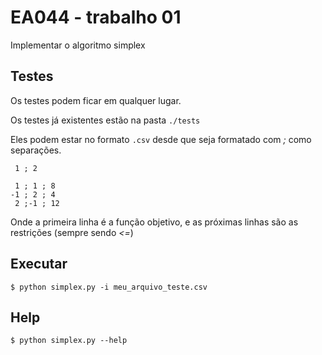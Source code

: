 # EA044 - trabalho 01

Implementar o algoritmo simplex

## Testes

Os testes podem ficar em qualquer lugar.

Os testes já existentes estão na pasta `./tests`

Eles podem estar no formato `.csv` desde que seja formatado
com *;* como separações.

```
 1 ; 2

 1 ; 1 ; 8
-1 ; 2 ; 4
 2 ;-1 ; 12
```

Onde a primeira linha é a função objetivo, e as próximas
linhas são as restrições (sempre sendo *<=*)

## Executar

```
$ python simplex.py -i meu_arquivo_teste.csv
```

## Help

```
$ python simplex.py --help
```
